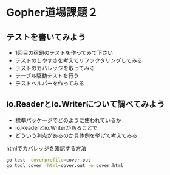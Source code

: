# Gopher道場課題２

## テストを書いてみよう
- 1回目の宿題のテストを作ってみて下さい
- テストのしやすさを考えてリファクタリングしてみる
- テストのカバレッジを取ってみる
- テーブル駆動テストを行う
- テストヘルパーを作ってみる

## io.Readerとio.Writerについて調べてみよう
- 標準パッケージでどのように使われているか
- io.Readerとio.Writerがあることで
- どういう利点があるのか具体例を挙げて考えてみる

htmlでカバレッジを確認する方法

```bash
go test -coverprofile=cover.out
go tool cover -html=cover.out -o cover.html
```


